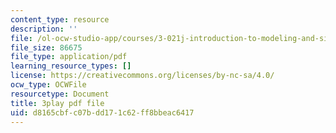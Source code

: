 ```yaml
---
content_type: resource
description: ''
file: /ol-ocw-studio-app/courses/3-021j-introduction-to-modeling-and-simulation-spring-2012/d8165cbfc07bdd171c62ff8bbeac6417_HkoxlFUerR0.pdf
file_size: 86675
file_type: application/pdf
learning_resource_types: []
license: https://creativecommons.org/licenses/by-nc-sa/4.0/
ocw_type: OCWFile
resourcetype: Document
title: 3play pdf file
uid: d8165cbf-c07b-dd17-1c62-ff8bbeac6417
---
```

